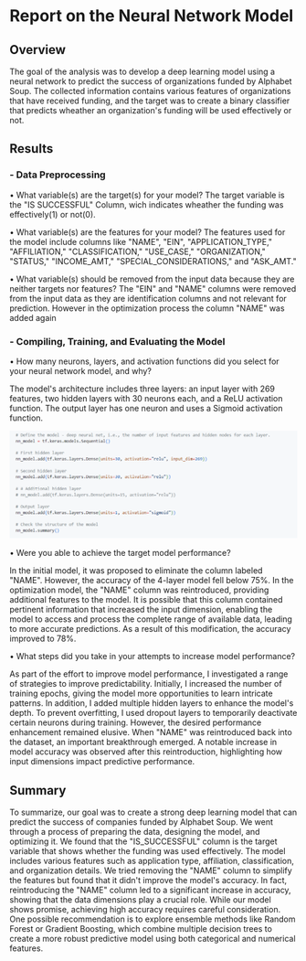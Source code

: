 # Report on the Neural Network Model

## Overview 

The goal of the analysis was to develop a deep learning model using a neural network to predict the success of organizations funded by Alphabet Soup. The collected information contains various features of organizations that have received funding, and the target was to create a binary classifier that predicts wheather an organization's funding will be used effectively or not.

## Results

### - Data Preprocessing

• What variable(s) are the target(s) for your model?
The target variable is the "IS SUCCESSFUL" Column, wich indicates wheather the funding was effectively(1) or not(0).

• What variable(s) are the features for your model?
The features used for the model include columns like "NAME", "EIN", "APPLICATION_TYPE," "AFFILIATION," "CLASSIFICATION," "USE_CASE," "ORGANIZATION," "STATUS," "INCOME_AMT," "SPECIAL_CONSIDERATIONS," and "ASK_AMT."

• What variable(s) should be removed from the input data because they are neither targets nor features?
The "EIN" and "NAME" columns were removed from the input data as they are identification columns and not relevant for prediction. However in the optimization process the column "NAME" was added again 

### - Compiling, Training, and Evaluating the Model

• How many neurons, layers, and activation functions did you select for your neural network model, and why?

The model's architecture includes three layers: an input layer with 269 features, two hidden layers with 30 neurons each, and a ReLU activation function. The output layer has one neuron and uses a Sigmoid activation function.

![Alt text](image.png)

• Were you able to achieve the target model performance?

In the initial model, it was proposed to eliminate the column labeled "NAME". However, the accuracy of the 4-layer model fell below 75%. In the optimization model, the "NAME" column was reintroduced, providing additional features to the model. It is possible that this column contained pertinent information that increased the input dimension, enabling the model to access and process the complete range of available data, leading to more accurate predictions. As a result of this modification, the accuracy improved to 78%.

• What steps did you take in your attempts to increase model performance?

As part of the effort to improve model performance, I investigated a range of strategies to improve predictability. Initially, I increased the number of training epochs, giving the model more opportunities to learn intricate patterns. In addition, I added multiple hidden layers to enhance the model's depth. To prevent overfitting, I used dropout layers to temporarily deactivate certain neurons during training. However, the desired performance enhancement remained elusive. When "NAME" was reintroduced back into the dataset, an important breakthrough emerged. A notable increase in model accuracy was observed after this reintroduction, highlighting how input dimensions impact predictive performance.

## Summary

To summarize, our goal was to create a strong deep learning model that can predict the success of companies funded by Alphabet Soup. We went through a process of preparing the data, designing the model, and optimizing it. We found that the "IS_SUCCESSFUL" column is the target variable that shows whether the funding was used effectively. The model includes various features such as application type, affiliation, classification, and organization details. We tried removing the "NAME" column to simplify the features but found that it didn't improve the model's accuracy. In fact, reintroducing the "NAME" column led to a significant increase in accuracy, showing that the data dimensions play a crucial role. While our model shows promise, achieving high accuracy requires careful consideration. One possible recommendation is to explore ensemble methods like Random Forest or Gradient Boosting, which combine multiple decision trees to create a more robust predictive model using both categorical and numerical features.
